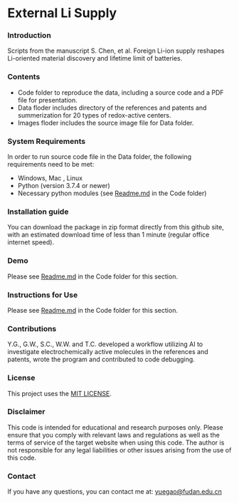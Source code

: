 # External Li Supply
### Introduction
Scripts from the manuscript S. Chen, et al. Foreign Li-ion supply reshapes Li-oriented material discovery and lifetime limit of batteries.

### Contents
- Code folder to reproduce the data, including a source code and a PDF file for presentation.
- Data floder includes directory of the references and patents and summerization for 20 types of redox-active centers. 
- Images floder includes the source image file for Data folder.

### System Requirements
In order to run source code file in the Data folder, the following requirements need to be met:
- Windows, Mac , Linux
- Python (version 3.7.4 or newer)
- Necessary python modules (see [Readme.md](.\Code\Readme.md) in the Code folder)

### Installation guide
You can download the package in zip format directly from this github site, with an estimated download time of less than 1 minute (regular office internet speed).

### Demo
Please see [Readme.md](.\Code\Readme.md) in the Code folder for this section.

### Instructions for Use
Please see [Readme.md](.\Code\Readme.md) in the Code folder for this section.

### Contributions
Y.G., G.W., S.C., W.W. and T.C. developed a workflow utilizing AI to investigate electrochemically active molecules in the references and patents, wrote the program and contributed to code debugging.

### License
This project uses the [MIT LICENSE](LICENSE).

### Disclaimer
This code is intended for educational and research purposes only. Please ensure that you comply with relevant laws and regulations as well as the terms of service of the target website when using this code. The author is not responsible for any legal liabilities or other issues arising from the use of this code.

### Contact
If you have any questions, you can contact me at: yuegao@fudan.edu.cn